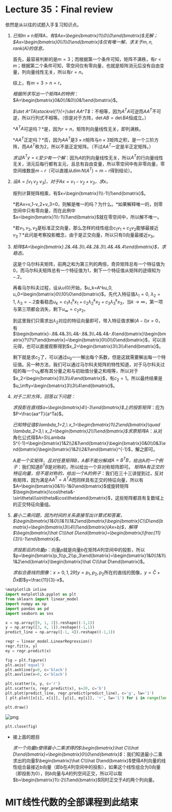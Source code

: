 
# Lecture 35：Final review

依然是从以往的试题入手复习知识点。

1. *已知$m\times n$矩阵$A$，有$Ax=\begin{bmatrix}1\\0\\0\end{bmatrix}$无解；$Ax=\begin{bmatrix}0\\1\\0\end{bmatrix}$仅有唯一解，求关于$m,n,rank(A)$的信息。*

    首先，最容易判断的是$m=3$；而根据第一个条件可知，矩阵不满秩，有$r<m$；根据第二个条件可知，零空间仅有零向量，也就是矩阵消元后没有自由变量，列向量线性无关，所以有$r=n$。
     
    综上，有$m=3>n=r$。
     
    *根据所求写出一个矩阵$A$的特例*：$A=\begin{bmatrix}0&0\\1&0\\0&1\end{bmatrix}$。
     
    *$\det A^TA\stackrel{?}{=}\det AA^T$*：不相等，因为$A^TA$可逆而$AA^T$不可逆，所以行列式不相等。（但是对于方阵，$\det AB=\det BA$恒成立。）
     
    *$A^TA$可逆吗？*是，因为$r=n$，矩阵列向量线性无关，即列满秩。
     
    *$AA^T$正定吗？*否，因为$AA^T$是$3\times n$矩阵与$n\times 3$矩阵之积，是一个三阶方阵，而$AA^T$秩为$2$，所以不是正定矩阵。（不过$AA^T$一定是半正定矩阵。）
     
    *求证$A^Ty=c$至少有一个解*：因为$A$的列向量线性无关，所以$A^T$的行向量线性无关，消元后每行都有主元，且总有自由变量，所以零空间中有非零向量，零空间维数是$m-r$（可以直接从$\dim N\left(A^T\right)=m-r$得到结论）。

2. *设$A=\Bigg[v_1\ v_2\ v_3\Bigg]$，对于$Ax=v_1-v_2+v_3$，求$x$。*
    
    按列计算矩阵相乘，有$x=\begin{bmatrix}1\\-1\\1\end{bmatrix}$。
    
    *若Ax=v_1-v_2+v_3=0，则解是唯一的吗？为什么。*如果解释唯一的，则零空间中只有零向量，而在此例中$x=\begin{bmatrix}1\\-1\\1\end{bmatrix}$就在零空间中，所以解不唯一。
    
    *若$v_1,v_2,v_3$是标准正交向量，那么怎样的线性组合$c_1v_1+c_2v_2$能够最接近$v_3$？*此问是考察投影概念，由于是正交向量，所以只有$0$向量最接近$v_3$。
    
3. *矩阵$A=\begin{bmatrix}.2&.4&.3\\.4&.2&.3\\.4&.4&.4\end{bmatrix}$，求稳态。*

    这是个马尔科夫矩阵，前两之和为第三列的两倍，奇异矩阵总有一个特征值为$0$，而马尔科夫矩阵总有一个特征值为$1$，剩下一个特征值从矩阵的迹得知为$-.2$。
    
    再看马尔科夫过程，设从$u(0)$开始，$u_k=A^ku_0, u_0=\begin{bmatrix}0\\10\\0\end{bmatrix}$。先代入特征值$\lambda_1=0,\ \lambda_2=1,\ \lambda_3=-.2$查看稳态$u_k=c_1\lambda_1^kx_1+c_2\lambda_2^kx_2+c_3\lambda_3^kx_3$，当$k\to\infty$，第一项与第三项都会消失，剩下$u_\infty=c_2x_2$。
    
    到这里我们只需求出$\lambda_2$对应的特征向量即可，带入特征值求解$(A-I)x=0$，有$\begin{bmatrix}-.8&.4&.3\\.4&-.8&.3\\.4&.4&-.6\end{bmatrix}\begin{bmatrix}?\\?\\?\end{bmatrix}=\begin{bmatrix}0\\0\\0\end{bmatrix}$，可以消元得，也可以直接观察得到$x_2=\begin{bmatrix}3\\3\\4\end{bmatrix}$。
    
    剩下就是求$c_2$了，可以通过$u_0$一一解出每个系数，但是这就需要解出每一个特征值。另一种方法，我们可以通过马尔科夫矩阵的特性知道，对于马尔科夫过程的每一个$u_k$都有其分量之和与初始值分量之和相等，所以对于$x_2=\begin{bmatrix}3\\3\\4\end{bmatrix}$，有$c_2=1$。所以最终结果是$u_\infty=\begin{bmatrix}3\\3\\4\end{bmatrix}$。

4. *对于二阶方阵，回答以下问题：*
    
    *求投影在直线$a=\begin{bmatrix}4\\-3\end{bmatrix}$上的投影矩阵*：应为$P=\frac{aa^T}{a^Ta}$。
    
    *已知特征值$\lambda_1=2,\ x_1=\begin{bmatrix}1\\2\end{bmatrix}\quad \lambda_2=3,\ x_2=\begin{bmatrix}2\\1\end{bmatrix}$求原矩阵$A$*：从对角化公式得$A=S\Lambda S^{-1}=\begin{bmatrix}1&2\\2&1\end{bmatrix}\begin{bmatrix}0&0\\0&3\end{bmatrix}\begin{bmatrix}1&2\\2&1\end{bmatrix}^{-1}$，解之即可。
    
    *$A$是一个实矩阵，且对任意矩阵$B$，$A$都不能分解成$A=B^TB$，给出$A$的一个例子*：我们知道$B^TB$是对称的，所以给出一个非对称矩阵即可。
    *矩阵$A$有正交的特征向量，但不是对称的，给出一个$A$的例子*：我们在三十三讲提到过，反对称矩阵，因为满足$AA^T=A^TA$而同样具有正交的特征向量，所以有$A=\begin{bmatrix}0&1\\-1&0\end{bmatrix}$或旋转矩阵$\begin{bmatrix}\cos\theta&-\sin\theta\\\sin\theta&\cos\theta\end{bmatrix}$，这些矩阵都具有复数域上的正交特征向量组。
    
5. *最小二乘问题，因为时间的关系直接写出计算式和答案，$\begin{bmatrix}1&0\\1&1\\1&2\end{bmatrix}\begin{bmatrix}C\\D\end{bmatrix}=\begin{bmatrix}3\\4\\1\end{bmatrix}(Ax=b)$，解得$\begin{bmatrix}\hat C\\\hat D\end{bmatrix}=\begin{bmatrix}\frac{11}{3}\\-1\end{bmatrix}$。*

    *求投影后的向量$p$*：向量$p$就是向量$b$在矩阵$A$列空间中的投影，所以$p=\begin{bmatrix}p_1\\p_2\\p_3\end{bmatrix}=\begin{bmatrix}1&0\\1&1\\1&2\end{bmatrix}\begin{bmatrix}\hat C\\\hat D\end{bmatrix}$。
    
    *求拟合直线的图像*：$x=0,1,2$时$y=p_1,p_2,p_2$所在的直线的图像，$y=\hat C+\hat Dx$即$y=\frac{11}{3}-x$。


```python
%matplotlib inline
import matplotlib.pyplot as plt
from sklearn import linear_model
import numpy as np
import pandas as pd
import seaborn as sns

x = np.array([0, 1, 2]).reshape((-1,1))
y = np.array([3, 4, 1]).reshape((-1,1))
predict_line = np.array([-1, 4]).reshape((-1,1))

regr = linear_model.LinearRegression()
regr.fit(x, y)
ey = regr.predict(x)

fig = plt.figure()
plt.axis('equal')
plt.axhline(y=0, c='black')
plt.axvline(x=0, c='black')

plt.scatter(x, y, c='r')
plt.scatter(x, regr.predict(x), s=20, c='b')
plt.plot(predict_line, regr.predict(predict_line), c='g', lw='1')
[ plt.plot([x[i], x[i]], [y[i], ey[i]], 'r', lw='1') for i in range(len(x))]

plt.draw()
```


![png](img/chapter35_1_0.png)



```python
plt.close(fig)
```

* 接上面的题目

    *求一个向量$b$使得最小二乘求得的$\begin{bmatrix}\hat C\\\hat D\end{bmatrix}=\begin{bmatrix}0\\0\end{bmatrix}$*：我们知道最小二乘求出的向量$\begin{bmatrix}\hat C\\\hat D\end{bmatrix}$使得$A$列向量的线性组合最接近$b$向量（即$b$在$A$列空间中的投影），如果这个线性组合为$0$向量（即投影为$0$），则$b$向量与$A$的列空间正交，所以可以取$b=\begin{bmatrix}1\\-2\\1\end{bmatrix}$同时正交于$A$的两个列向量。

# MIT线性代数的全部课程到此结束
